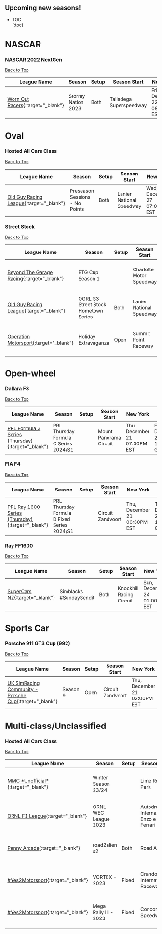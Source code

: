 ## Upcoming new seasons!

* TOC  
{:toc}

# NASCAR

### NASCAR 2022 NextGen

[Back to Top](#)  

| League Name | Season | Setup | Season Start | New York | London | Sydney |
|-----------------------------------------------------------------------------------------------------------|------------------|-----|-----------------------|----------------------------|----------------------------|-----------------------------|
|[Worn Out Racers](https://members.iracing.com/membersite/member/LeagueView.do?league=652){:target="_blank"} |Stormy Nation 2023 |Both |Talladega Superspeedway |Fri, December 22 08:20PM EST |Sat, December 23 01:20AM GMT |Sat, December 23 12:20PM AEDT |

# Oval

### Hosted All Cars Class

[Back to Top](#)  

| League Name | Season | Setup | Season Start | New York | London | Sydney |
|------------------------------------------------------------------------------------------------------------------|-------------------------------|-----|------------------------|----------------------------|----------------------------|-----------------------------|
|[Old Guy Racing League](https://members.iracing.com/membersite/member/LeagueView.do?league=9339){:target="_blank"} |Preseason Sessions \- No Points |Both |Lanier National Speedway |Wed, December 27 07:00PM EST |Thu, December 28 12:00AM GMT |Thu, December 28 11:00AM AEDT |

### Street Stock

[Back to Top](#)  

| League Name | Season | Setup | Season Start | New York | London | Sydney |
|----------------------------------------------------------------------------------------------------------------------|------------------------------------|-----|------------------------|----------------------------|----------------------------|-----------------------------|
|[Beyond The Garage Racing](https://members.iracing.com/membersite/member/LeagueView.do?league=10505){:target="_blank"} |BTG Cup Season 1 | |Charlotte Motor Speedway |Thu, December 21 11:53PM EST |Fri, December 22 04:53AM GMT |Fri, December 22 03:53PM AEDT |
|[Old Guy Racing League](https://members.iracing.com/membersite/member/LeagueView.do?league=9339){:target="_blank"} |OGRL S3 Street Stock Hometown Series |Both |Lanier National Speedway |Wed, December 27 07:45PM EST |Thu, December 28 12:45AM GMT |Thu, December 28 11:45AM AEDT |
|[Operation Motorsport](https://members.iracing.com/membersite/member/LeagueView.do?league=5403){:target="_blank"} |Holiday Extravaganza |Open |Summit Point Raceway |Thu, December 21 08:00PM EST |Fri, December 22 01:00AM GMT |Fri, December 22 12:00PM AEDT |

# Open-wheel

### Dallara F3

[Back to Top](#)  

| League Name | Season | Setup | Season Start | New York | London | Sydney |
|------------------------------------------------------------------------------------------------------------------------------|-------------------------------------|-----|----------------------|----------------------------|----------------------------|-----------------------------|
|[PRL Formula 3 Series \(Thursday\)](https://members.iracing.com/membersite/member/LeagueView.do?league=3580){:target="_blank"} |PRL Thursday Formula C Series 2024/S1 | |Mount Panorama Circuit |Thu, December 21 07:30PM EST |Fri, December 22 12:30AM GMT |Fri, December 22 11:30AM AEDT |

### FIA F4

[Back to Top](#)  

| League Name | Season | Setup | Season Start | New York | London | Sydney |
|-----------------------------------------------------------------------------------------------------------------------------|-------------------------------------------|-----|-----------------|----------------------------|----------------------------|-----------------------------|
|[PRL Ray 1600 Series \(Thursday\)](https://members.iracing.com/membersite/member/LeagueView.do?league=4908){:target="_blank"} |PRL Thursday Formula D Fixed Series 2024/S1 | |Circuit Zandvoort |Thu, December 21 06:30PM EST |Thu, December 21 11:30PM GMT |Fri, December 22 10:30AM AEDT |

### Ray FF1600

[Back to Top](#)  

| League Name | Season | Setup | Season Start | New York | London | Sydney |
|---------------------------------------------------------------------------------------------------------|------------------------|-----|------------------------|----------------------------|----------------------------|-----------------------------|
|[SuperCars NZ](https://members.iracing.com/membersite/member/LeagueView.do?league=4353){:target="_blank"} |Simblacks \#SundaySendit |Both |Knockhill Racing Circuit |Sun, December 24 02:00AM EST |Sun, December 24 07:00AM GMT |Sun, December 24 06:00PM AEDT |

# Sports Car

### Porsche 911 GT3 Cup (992)

[Back to Top](#)  

| League Name | Season | Setup | Season Start | New York | London | Sydney |
|----------------------------------------------------------------------------------------------------------------------------------|--------|-----|-----------------|----------------------------|----------------------------|-----------------------------|
|[UK SimRacing Community \- Porsche Cup](https://members.iracing.com/membersite/member/LeagueView.do?league=6897){:target="_blank"} |Season 9 |Open |Circuit Zandvoort |Thu, December 21 02:00PM EST |Thu, December 21 07:00PM GMT |Fri, December 22 06:00AM AEDT |

# Multi-class/Unclassified

### Hosted All Cars Class

[Back to Top](#)  

| League Name | Season | Setup | Season Start | New York | London | Sydney |
|----------------------------------------------------------------------------------------------------------------|----------------------|-----|--------------------------------------------|----------------------------|----------------------------|-----------------------------|
|[MMC \*Unofficial\*](https://members.iracing.com/membersite/member/LeagueView.do?league=10485){:target="_blank"} |Winter Season 23/24 | |Lime Rock Park |Thu, December 21 08:00PM EST |Fri, December 22 01:00AM GMT |Fri, December 22 12:00PM AEDT |
|[ORNL F1 League](https://members.iracing.com/membersite/member/LeagueView.do?league=8531){:target="_blank"} |ORNL WEC League 2023 | |Autodromo Internazionale Enzo e Dino Ferrari |Thu, December 28 02:00PM EST |Thu, December 28 07:00PM GMT |Fri, December 29 06:00AM AEDT |
|[Penny Arcade](https://members.iracing.com/membersite/member/LeagueView.do?league=4778){:target="_blank"} |road2alien s2 |Both |Road America |Sun, December 24 09:00PM EST |Mon, December 25 02:00AM GMT |Mon, December 25 01:00PM AEDT |
|[\#Yes2Motorsport](https://members.iracing.com/membersite/member/LeagueView.do?league=5789){:target="_blank"} |VORTEX \- 2023 |Fixed |Crandon International Raceway |Tue, December 26 09:00PM EST |Wed, December 27 02:00AM GMT |Wed, December 27 01:00PM AEDT |
|[\#Yes2Motorsport](https://members.iracing.com/membersite/member/LeagueView.do?league=5789){:target="_blank"} |Mega Rally III \- 2023 |Fixed |Concord Speedway |Thu, December 21 07:00PM EST |Fri, December 22 12:00AM GMT |Fri, December 22 11:00AM AEDT |

